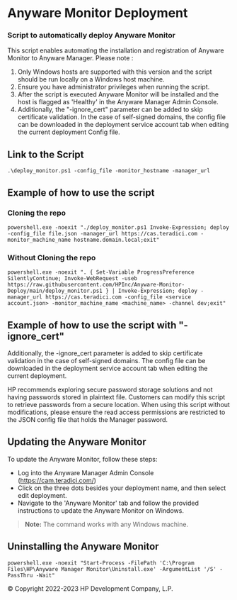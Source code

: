 # Anyware Monitor Deployment

### Script to automatically deploy Anyware Monitor

This script enables automating the installation and registration of Anyware Monitor to Anyware Manager. Please note :

1. Only Windows hosts are supported with this version and the script should be run locally on a Windows host machine.
2. Ensure you have administrator privileges when running the script.
3. After the script is executed Anyware Monitor will be installed and the host is flagged as 'Healthy' in the Anyware Manager Admin Console.
4. Additionally, the "-ignore_cert" parameter can be added to skip certificate validation. In the case of self-signed domains, the config file can be downloaded in the deployment service account tab when editing the current deployment Config file.

## Link to the Script

```
.\deploy_monitor.ps1 -config_file -monitor_hostname -manager_url
```

## Example of how to use the script
### Cloning the repo
```
powershell.exe -noexit "./deploy_monitor.ps1 Invoke-Expression; deploy -config_file file.json -manager_url https://cas.teradici.com -monitor_machine_name hostname.domain.local;exit"
```
### Without Cloning the repo
```
powershell.exe -noexit ". { Set-Variable ProgressPreference SilentlyContinue; Invoke-WebRequest -useb https://raw.githubusercontent.com/HPInc/Anyware-Monitor-Deploy/main/deploy_monitor.ps1 } | Invoke-Expression; deploy -manager_url https://cas.teradici.com -config_file <service account.json> -monitor_machine_name <machine_name> -channel dev;exit"
```
## Example of how to use the script with "-ignore_cert"

Additionally, the -ignore_cert parameter is added to skip certificate validation in the case of self-signed domains. The config file can be downloaded in the deployment service account tab when editing the current deployment.

HP recommends exploring secure password storage solutions and not having passwords stored in plaintext file. Customers can modify this script to retrieve passwords from a secure location. When using this script without modifications, please ensure the read access permissions are restricted to the JSON config file that holds the Manager password.

## Updating the Anyware Monitor
To update the Anyware Monitor, follow these steps:
- Log into the Anyware Manager Admin Console (https://cam.teradici.com/)
- Click on the three dots besides your deployment name, and then select edit deployment.
- Navigate to the 'Anyware Monitor' tab and follow the provided instructions to update the Anyware Monitor on Windows.
> **Note:** The command works with any Windows machine.
## Uninstalling the Anyware Monitor
```
powershell.exe -noexit "Start-Process -FilePath 'C:\Program Files\HP\Anyware Manager Monitor\Uninstall.exe' -ArgumentList '/S' -PassThru -Wait"
```

© Copyright 2022-2023 HP Development Company, L.P.
